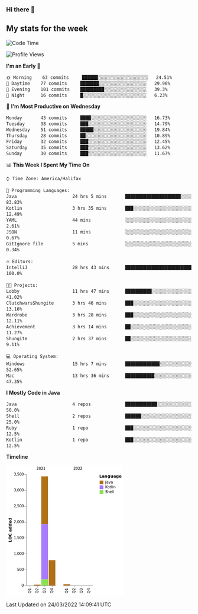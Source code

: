 ### Hi there 👋

## My stats for the week
<!--START_SECTION:waka-->
![Code Time](http://img.shields.io/badge/Code%20Time-119%20hrs%2057%20mins-blue)

![Profile Views](http://img.shields.io/badge/Profile%20Views-52-blue)

**I'm an Early 🐤** 

```text
🌞 Morning    63 commits     ██████░░░░░░░░░░░░░░░░░░░   24.51% 
🌆 Daytime    77 commits     ███████░░░░░░░░░░░░░░░░░░   29.96% 
🌃 Evening    101 commits    █████████░░░░░░░░░░░░░░░░   39.3% 
🌙 Night      16 commits     █░░░░░░░░░░░░░░░░░░░░░░░░   6.23%

```
📅 **I'm Most Productive on Wednesday** 

```text
Monday       43 commits     ████░░░░░░░░░░░░░░░░░░░░░   16.73% 
Tuesday      38 commits     ███░░░░░░░░░░░░░░░░░░░░░░   14.79% 
Wednesday    51 commits     █████░░░░░░░░░░░░░░░░░░░░   19.84% 
Thursday     28 commits     ██░░░░░░░░░░░░░░░░░░░░░░░   10.89% 
Friday       32 commits     ███░░░░░░░░░░░░░░░░░░░░░░   12.45% 
Saturday     35 commits     ███░░░░░░░░░░░░░░░░░░░░░░   13.62% 
Sunday       30 commits     ███░░░░░░░░░░░░░░░░░░░░░░   11.67%

```


📊 **This Week I Spent My Time On** 

```text
⌚︎ Time Zone: America/Halifax

💬 Programming Languages: 
Java                     24 hrs 5 mins       █████████████████████░░░░   83.83% 
Kotlin                   3 hrs 35 mins       ███░░░░░░░░░░░░░░░░░░░░░░   12.49% 
YAML                     44 mins             ░░░░░░░░░░░░░░░░░░░░░░░░░   2.61% 
JSON                     11 mins             ░░░░░░░░░░░░░░░░░░░░░░░░░   0.67% 
GitIgnore file           5 mins              ░░░░░░░░░░░░░░░░░░░░░░░░░   0.34%

🔥 Editors: 
IntelliJ                 28 hrs 43 mins      █████████████████████████   100.0%

🐱‍💻 Projects: 
Lobby                    11 hrs 47 mins      ██████████░░░░░░░░░░░░░░░   41.02% 
ClutchwarsShungite       3 hrs 46 mins       ███░░░░░░░░░░░░░░░░░░░░░░   13.16% 
Wardrobe                 3 hrs 28 mins       ███░░░░░░░░░░░░░░░░░░░░░░   12.11% 
Achievement              3 hrs 14 mins       ██░░░░░░░░░░░░░░░░░░░░░░░   11.27% 
Shungite                 2 hrs 37 mins       ██░░░░░░░░░░░░░░░░░░░░░░░   9.11%

💻 Operating System: 
Windows                  15 hrs 7 mins       █████████████░░░░░░░░░░░░   52.65% 
Mac                      13 hrs 36 mins      ███████████░░░░░░░░░░░░░░   47.35%

```

**I Mostly Code in Java** 

```text
Java                     4 repos             ████████████░░░░░░░░░░░░░   50.0% 
Shell                    2 repos             ██████░░░░░░░░░░░░░░░░░░░   25.0% 
Ruby                     1 repo              ███░░░░░░░░░░░░░░░░░░░░░░   12.5% 
Kotlin                   1 repo              ███░░░░░░░░░░░░░░░░░░░░░░   12.5%

```


**Timeline**

![Chart not found](https://raw.githubusercontent.com/lyndseyy/lyndseyy/main/charts/bar_graph.png) 


 Last Updated on 24/03/2022 14:09:41 UTC
<!--END_SECTION:waka-->